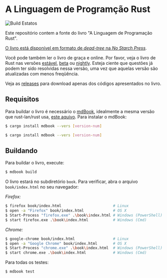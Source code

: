 # A Linguagem de Programção Rust

![Build Estatos](https://github.com/rust-lang/book/workflows/CI/badge.svg)

Este repositório contem a fonte do livro "A Linguagem de Programação Rust".

[O livro está disponível em formato de *dead-tree* na *No Starch Press*][nostarch].

[nostarch]: https://nostarch.com/rust

Você pode também ler o livro de graça e online. Por favor, veja o livro de Rust nas versões [estável], [beta] ou [nightly]. Esteja ciente que questões já podem ter sido resolvidas nessa versão, uma vez que aquelas versão são atualizadas com menos freqüência.

[estável]: https://doc.rust-lang.org/stable/book/
[beta]: https://doc.rust-lang.org/beta/book/
[nightly]: https://doc.rust-lang.org/nightly/book/

Veja as [releases] para download apenas dos códigos apresentados no livro.

[releases]: https://github.com/rust-lang/book/releases

## Requisitos

Para buildar o livro é necessário o [mdBook], idealmente a mesma versão que rust-lan/rust usa, [este aquivo][rust-mdbook]. Para instalar o mdBook:

```bash
$ cargo install mdbook --vers [version-num]
```

[mdBook]: https://github.com/rust-lang-nursery/mdBook
[rust-mdbook]: https://github.com/rust-lang/rust/blob/master/src/tools/rustbook/Cargo.toml

```bash
$ cargo install mdbook --vers [version-num]
```

## Buildando

Para buildar o livro, execute:

```bash
$ mdbook build
```

O livro estará no subdiretório `book`. Para verificar, abra o arquivo `book/index.html` no seu navegador: 

_Firefox:_
```bash
$ firefox book/index.html                       # Linux
$ open -a "Firefox" book/index.html             # OS X
$ Start-Process "firefox.exe" .\book\index.html # Windows (PowerShell)
$ start firefox.exe .\book\index.html           # Windows (Cmd)
```

_Chrome:_
```bash
$ google-chrome book/index.html                 # Linux
$ open -a "Google Chrome" book/index.html       # OS X
$ Start-Process "chrome.exe" .\book\index.html  # Windows (PowerShell)
$ start chrome.exe .\book\index.html            # Windows (Cmd)
```

Para todas os testes:

```bash
$ mdbook test
```
